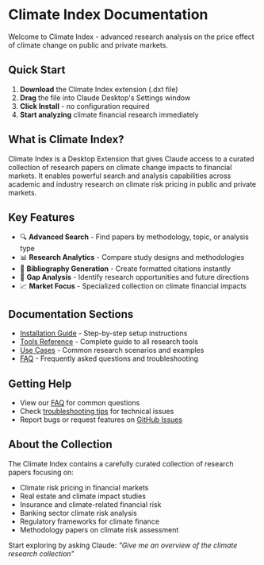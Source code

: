 # Climate Index Documentation

Welcome to Climate Index - advanced research analysis on the price effect of climate change on public and private markets.

## Quick Start

1. **Download** the Climate Index extension (.dxt file)
2. **Drag** the file into Claude Desktop's Settings window
3. **Click Install** - no configuration required
4. **Start analyzing** climate financial research immediately

## What is Climate Index?

Climate Index is a Desktop Extension that gives Claude access to a curated collection of research papers on climate change impacts to financial markets. It enables powerful search and analysis capabilities across academic and industry research on climate risk pricing in public and private markets.

## Key Features

- 🔍 **Advanced Search** - Find papers by methodology, topic, or analysis type
- 📊 **Research Analytics** - Compare study designs and methodologies
- 📑 **Bibliography Generation** - Create formatted citations instantly
- 🎯 **Gap Analysis** - Identify research opportunities and future directions
- 📈 **Market Focus** - Specialized collection on climate financial impacts

## Documentation Sections

- [Installation Guide](installation.md) - Step-by-step setup instructions
- [Tools Reference](tools.md) - Complete guide to all research tools
- [Use Cases](use-cases.md) - Common research scenarios and examples
- [FAQ](faq.md) - Frequently asked questions and troubleshooting

## Getting Help

- View our [FAQ](faq.md) for common questions
- Check [troubleshooting tips](faq.md#troubleshooting) for technical issues
- Report bugs or request features on [GitHub Issues](https://github.com/tom-mcmillan/zotero-mcp-server/issues)

## About the Collection

The Climate Index contains a carefully curated collection of research papers focusing on:

- Climate risk pricing in financial markets
- Real estate and climate impact studies
- Insurance and climate-related financial risk
- Banking sector climate risk analysis
- Regulatory frameworks for climate finance
- Methodology papers on climate risk assessment

Start exploring by asking Claude: *"Give me an overview of the climate research collection"*
